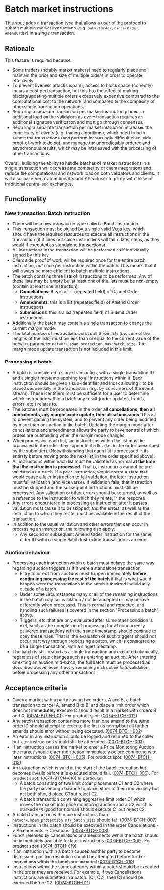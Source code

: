 # Batch market instructions

This spec adds a transaction type that allows a user of the protocol to submit multiple market instructions (e.g. `SubmitOrder`, `CancelOrder`, `AmendOrder`) in a single transaction.

## Rationale

This feature is required because:

- Some traders (notably market makers) need to regularly place and maintain the price and size of multiple orders in order to operate effectively.
- To prevent liveness attacks (spam), access to block space (correctly) incurs a cost per transaction, but this has the effect of making placing/updating multiple orders excessively expensive compared to the computational cost to the network, and compared to the complexity of other single transaction operations.
- Requiring a separate transaction per market instruction places an additional load on the validators as every transaction requires an additional signature verification and must go through consensus.
- Requiring a separate transaction per market instruction increases the complexity of clients (e.g. trading algorithms), which need to both submit the transactions (and perform increasingly difficult client side proof-of-work to do so), and manage the unpredictably ordered and asynchronous results, which may be interleaved with the processing of other transactions.

Overall, building the ability to handle batches of market instructions in a single transaction will decrease the complexity of client integrations and reduce the computational and network load on both validators and clients. It will also make Vega's functionality and APIs closer to parity with those of traditional centralised exchanges.

## Functionality

### New transaction: Batch Instruction

- There will be a new transaction type called a Batch Instruction.
- This transaction must be signed by a single valid Vega key, which should have the required resources to execute all instructions in the transaction (if it does not some instructions will fail in later steps, as they would if executed as standalone transactions).
- All instructions in the transaction will be performed as if individually signed by this key.
- Client side proof of work will be required once for the entire batch instruction, *not* once per instruction within the batch. This means that it will always be more efficient to batch multiple instructions.
- The batch contains three lists of instructions to be performed. Any of these lists may be empty but at least one of the lists must be non-empty (contain at least one instruction):
  - **Cancellations**: this is a list (repeated field) of Cancel Order instructions
  - **Amendments**: this is a list (repeated field) of Amend Order instructions
  - **Submissions**: this is a list (repeated field) of Submit Order instructions
- Additionally the batch may contain a single transaction to change the current margin mode.
- The total number of instructions across all three lists (i.e. sum of the lengths of the lists) must be less than or equal to the current value of the network parameter `network.spam_protection.max.batch.size`. The margin mode update transaction is not included in this limit.

### Processing a batch

- A batch is considered a single transaction, with a single transaction ID and a single timestamp applying to all instructions within it. Each instruction should be given a sub-identifier and index allowing it to be placed sequentially in the transaction (e.g. by consumers of the event stream). These identifiers must be sufficient for a user to determine which instruction within a batch any result (order updates, trades, errors, etc.) relates to.
- The batches must be processed in the order **all cancellations, then all amendments, any margin mode update, then all submissions**. This is to prevent gaming the system, and to prevent any order being modified by more than one action in the batch. Updating the margin mode after cancellations and amendments allows the party to have control of which orders are outstanding when the margin mode changes.
- When processing each list, the instructions within the list must be processed in the order they appear in the list (i.e. in the order prescribed by the submitter). (Notwithstanding that each list is processed in its entirety before moving onto the next list, in the order specified above).
- All instructions within each list must be validated as normal **at the time that the instruction is processed**. That is, instructions cannot be pre-validated as a batch. If a prior instruction, would create a state that would cause a later instruction to fail validation, the later instruction must fail validation (and vice verse). If validation fails, that instruction must be skipped and the subsequent instructions must still be processed. Any validation or other errors should be returned, as well as a reference to the instruction to which they relate, in the response.
- Any errors encountered in processing an instruction after it passes validation must cause it to be skipped, and the errors, as well as the instruction to which they relate, must be available in the result of the transaction.
- In addition to the usual validation and other errors that can occur in processing an instruction, the following also apply:
  - Any second or subsequent Amend Order instruction for the same order ID within a single Batch Instruction transaction is an error

### Auction behaviour

- Processing each instruction within a batch must behave the same way regarding auction triggers as if it were a standalone transaction:
  - Entry to or exit from auctions must happen immediately **before continuing processing the rest of the batch** if that is what would happen were the transactions in the batch submitted individually outside of a batch.
  - Under some circumstances many or all of the remaining instructions in the batch may fail validation / not be accepted or may behave differently when processed. This is normal and expected, and handling such failures is covered in the section "Processing a batch", above.
  - Triggers, etc. that are only evaluated after some other condition is met, such as the completion of processing for all concurrently delivered  transactions with the same timestamp, should continue to obey these rules. That is, the evaluation of such triggers should not occur part way through processing a batch, which is considered to be a single transaction, with a single timestamp.
- The batch is still treated as a single transaction and executed atomically, regardless of state changes such as entering an auction.
After entering or exiting an auction mid-batch, the full batch must be processed as described above, even if every remaining instruction fails validation, before processing any other transactions.

## Acceptance criteria

- Given a market with a party having two orders, A and B, a batch transaction to cancel A, amend B to B' and place a limit order which does not immediately execute C should result in a market with orders B' and C. (<a name="0074-BTCH-001" href="#0074-BTCH-001">0074-BTCH-001</a>). For product spot: (<a name="0074-BTCH-012" href="#0074-BTCH-012">0074-BTCH-012</a>)
- Any batch transaction containing more than one amend to the same order ID should attempt to execute the first as normal but all further amends should error without being executed. (<a name="0074-BTCH-002" href="#0074-BTCH-002">0074-BTCH-002</a>)
- An error in any instruction should be logged and returned to the caller but later instructions should still be attempted. (<a name="0074-BTCH-003" href="#0074-BTCH-003">0074-BTCH-003</a>)
- If an instruction causes the market to enter a Price Monitoring Auction the market should enter the auction immediately before continuing with later instructions. (<a name="0074-BTCH-005" href="#0074-BTCH-005">0074-BTCH-005</a>). For product spot: (<a name="0074-BTCH-015" href="#0074-BTCH-015">0074-BTCH-015</a>)
- An instruction which is valid at the start of the batch execution but becomes invalid before it is executed should fail. (<a name="0074-BTCH-006" href="#0074-BTCH-006">0074-BTCH-006</a>). For product spot: (<a name="0074-BTCH-016" href="#0074-BTCH-016">0074-BTCH-016</a>) In particular:
  - A batch consisting of two limit order placements C1 and C2 where the party has enough balance to place either of them individually but not both should place C1 but reject C2.
  - A batch transaction containing aggressive limit order C1 which moves the market into price monitoring auction and a C2 which is marked `GFN` (good for normal) should execute C1 but reject C2.
- A batch transaction with more instructions than `network.spam_protection.max_batch_size` should fail. (<a name="0074-BTCH-007" href="#0074-BTCH-007">0074-BTCH-007</a>)
- Instructions in the batch should be executed in the order Cancellations -> Amendments -> Creations.  (<a name="0074-BTCH-008" href="#0074-BTCH-008">0074-BTCH-008</a>)
- Funds released by cancellations or amendments within the batch should be immediately available for later instructions (<a name="0074-BTCH-009" href="#0074-BTCH-009">0074-BTCH-009</a>). For product spot: (<a name="0074-BTCH-019" href="#0074-BTCH-019">0074-BTCH-019</a>)
- If an instruction within a batch causes another party to become distressed, position resolution should be attempted before further instructions within the batch are executed (<a name="0074-BTCH-010" href="#0074-BTCH-010">0074-BTCH-010</a>)
- Instructions within the same category within a batch should be executed in the order they are received. For example, if two Cancellations instructions are submitted in a batch: [C1, C2], then C1 should be executed before C2. (<a name="0074-BTCH-011" href="#0074-BTCH-011">0074-BTCH-011</a>)
